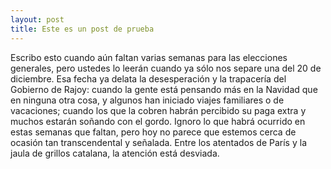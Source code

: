 ```yaml
---
layout: post
title: Este es un post de prueba
---
```


Escribo esto cuando aún faltan varias semanas para las elecciones generales, pero ustedes lo leerán cuando ya sólo nos separe una del 20 de diciembre. Esa fecha ya delata la desesperación y la trapacería del Gobierno de Rajoy: cuando la gente está pensando más en la Navidad que en ninguna otra cosa, y algunos han iniciado viajes familiares o de vacaciones; cuando los que la cobren habrán percibido su paga extra y muchos estarán soñando con el gordo. Ignoro lo que habrá ocurrido en estas semanas que faltan, pero hoy no parece que estemos cerca de ocasión tan transcendental y señalada. Entre los atentados de París y la jaula de grillos catalana, la atención está desviada.